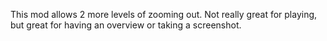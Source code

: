 This mod allows 2 more levels of zooming out. Not really great for playing, but great for having an overview or taking a screenshot.